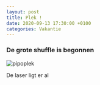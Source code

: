 ```yaml
---
layout: post
title: Plek !
date: 2020-09-13 17:30:00 +0100
categories: Vakantie
---
```


### De grote shuffle is begonnen
![pipoplek](http://prisse.net/pipoplek.jpg)  

De laser ligt er al
